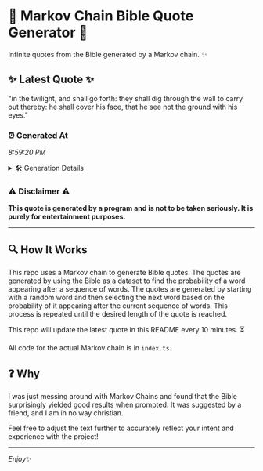 # 📖 Markov Chain Bible Quote Generator 📖

Infinite quotes from the Bible generated by a Markov chain. ✨

## ✨ Latest Quote ✨
"in the twilight, and shall go forth: they shall dig through the wall to carry out thereby: he shall cover his face, that he see not the ground with his eyes."

### ⏰ Generated At
*8:59:20 PM*

<details>
    <summary>🛠️ Generation Details</summary>
    <p>
        <strong>🌱 Seed:</strong> in<br>
        <strong>🔄 Iterations:</strong> 30<br>
        <strong>📜 Context History:</strong><br>[ in ]: the<br>[ in, the ]: twilight,<br>[ in, the, twilight, ]: and<br>[ in, the, twilight,, and ]: shall<br>[ in, the, twilight,, and, shall ]: go<br>[ in, the, twilight,, and, shall, go ]: forth:<br>[ the, twilight,, and, shall, go, forth: ]: they<br>[ twilight,, and, shall, go, forth:, they ]: shall<br>[ and, shall, go, forth:, they, shall ]: dig<br>[ shall, go, forth:, they, shall, dig ]: through<br>[ go, forth:, they, shall, dig, through ]: the<br>[ forth:, they, shall, dig, through, the ]: wall<br>[ they, shall, dig, through, the, wall ]: to<br>[ shall, dig, through, the, wall, to ]: carry<br>[ dig, through, the, wall, to, carry ]: out<br>[ through, the, wall, to, carry, out ]: thereby:<br>[ the, wall, to, carry, out, thereby: ]: he<br>[ wall, to, carry, out, thereby:, he ]: shall<br>[ to, carry, out, thereby:, he, shall ]: cover<br>[ carry, out, thereby:, he, shall, cover ]: his<br>[ out, thereby:, he, shall, cover, his ]: face,<br>[ thereby:, he, shall, cover, his, face, ]: that<br>[ he, shall, cover, his, face,, that ]: he<br>[ shall, cover, his, face,, that, he ]: see<br>[ cover, his, face,, that, he, see ]: not<br>[ his, face,, that, he, see, not ]: the<br>[ face,, that, he, see, not, the ]: ground<br>[ that, he, see, not, the, ground ]: with<br>[ he, see, not, the, ground, with ]: his<br>[ see, not, the, ground, with, his ]: eyes.<br>
    </p>
</details>

### ⚠️ Disclaimer ⚠️
**This quote is generated by a program and is not to be taken seriously. It is purely for entertainment purposes.**

---

## 🔍 How It Works

This repo uses a Markov chain to generate Bible quotes. The quotes are generated by using the Bible as a dataset to find the probability of a word appearing after a sequence of words. The quotes are generated by starting with a random word and then selecting the next word based on the probability of it appearing after the current sequence of words. This process is repeated until the desired length of the quote is reached.

This repo will update the latest quote in this README every 10 minutes. ⏳

All code for the actual Markov chain is in `index.ts`.

## ❓ Why

I was just messing around with Markov Chains and found that the Bible surprisingly yielded good results when prompted. 
It was suggested by a friend, and I am in no way christian.

Feel free to adjust the text further to accurately reflect your intent and experience with the project!

---

*Enjoy*✨
